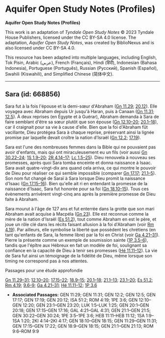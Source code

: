 # Aquifer Open Study Notes (Profiles)

**Aquifer Open Study Notes (Profiles)**

This work is an adaptation of *Tyndale Open Study Notes* © 2023 Tyndale House Publishers, licensed under the CC BY\-SA 4\.0 license. The adaptation, *Aquifer Open Study Notes*, was created by BiblioNexus and is also licensed under CC BY\-SA 4\.0\.

This resource has been adapted into multiple languages, including English, Tok Pisin, Arabic (عربي), French (Français), Hindi (हिंदी), Indonesian (Bahasa Indonesia), Portuguese (Português), Russian (Русский), Spanish (Español), Swahili (Kiswahili), and Simplified Chinese (简体中文).



--------------------------------

## Sara (id: 668856)

Sara fut à la fois l'épouse et la demi\-sœur d'Abraham ([Gn 11\.29](https://ref.ly/Gen11:29); [20\.12](https://ref.ly/Gen20:12)). Elle voyagea avec Abraham depuis Ur jusqu'à Haran, puis à Canaan ([Gn 11\.31](https://ref.ly/Gen11:31); [12\.5](https://ref.ly/Gen12:5)). À deux reprises (en Égypte et à Guérar), Abraham demanda à Sara de faire semblant d'être sa sœur plutôt que son épouse ([Gn 12\.10–20](https://ref.ly/Gen12:10-Gen12:20); [20\.1–18](https://ref.ly/Gen20:1-Gen20:18)), car il craignait pour sa vie à cause d'elle. Bien que la foi d'Abraham fût vacillante, Dieu protégea Sara à chaque reprise, préservant ainsi la lignée promise par laquelle devait croître la nation d'Israël ([Gn 12\.2](https://ref.ly/Gen12:2); [17\.19](https://ref.ly/Gen17:19)).

Sara est l'une des nombreuses femmes dans la Bible qui ne pouvaient pas avoir d'enfants, mais qui ont miraculeusement eu un fils (voir aussi [Gn 30\.22–24](https://ref.ly/Gen30:22-Gen30:24); [1S 1\.9–20](https://ref.ly/1Sam1:9-1Sam1:20); [2R 4\.14–17](https://ref.ly/2Kgs4:14-2Kgs4:17); [Lc 1\.5–25](https://ref.ly/Luke1:5-Luke1:25)). Dieu renouvela à nouveau ses promesses, après quoi Sara tomba enceinte et donna naissance à Isaac. Sara avait quatre\-vingt\-dix ans quand cela arriva, ce qui montre le pouvoir de Dieu pour réaliser ce qui semble impossible (comparer [Gn 17\.17](https://ref.ly/Gen17:17); [21\.1–5](https://ref.ly/Gen21:1-Gen21:5)). Son nom fut changé de Saraï à Sara lorsque Dieu promit la naissance d'Isaac ([Gn 17\.15–16](https://ref.ly/Gen17:15-Gen17:16)). Bien qu'elle ait ri en entendant la promesse de la naissance d'Isaac, Sara fut honorée pour sa foi ([Gn 18\.10–15](https://ref.ly/Gen18:10-Gen18:15)). Tous ces évènements arrivèrent vingt\-cinq ans après la première promesse de Dieu faite à Abraham.

Sara mourut à l'âge de 127 ans et fut enterrée dans la grotte que son mari Abraham avait acquise à Macpéla ([Gn 23](https://ref.ly/Gen23:1-Gen23:20)). Elle est reconnue comme la mère de la nation d'Israël ([Es 51\.2](https://ref.ly/Isa51:2)), tout comme Abraham en est le père, et joue un rôle clé dans les récits faisant allusion à la foi d'Abraham (voir [Rm 4\.19](https://ref.ly/Rom4:19)). Par ailleurs, elle symbolise la liberté que possèdent les chrétiens (en tant qu'enfants de Sara, la femme libre) par la foi en Christ (voir [Ga 4\.21–31](https://ref.ly/Gal4:21-Gal4:31)). Pierre la présente comme un exemple de soumission sainte ([1P 3\.5–6](https://ref.ly/1Pet3:5-1Pet3:6)), tandis que l'épître aux Hébreux en fait un modèle de foi, soulignant sa confiance en la capacité de Dieu à tenir ses promesses ([Hé 11\.11–12](https://ref.ly/Heb11:11-Heb11:12)). La vie de Sara fut ainsi un témoignage de la fidélité de Dieu, même lorsque son timing ne correspond pas à nos attentes.

Passages pour une étude approfondie

[Gn 11\.29–31](https://ref.ly/Gen11:29-Gen11:31); [12\.10–20](https://ref.ly/Gen12:10-Gen12:20); [17\.15–22](https://ref.ly/Gen17:15-Gen17:22); [18\.9–15](https://ref.ly/Gen18:9-Gen18:15); [20\.1–18](https://ref.ly/Gen20:1-Gen20:18); [21\.1–13](https://ref.ly/Gen21:1-Gen21:13); [23\.1–20](https://ref.ly/Gen23:1-Gen23:20); [Es 51\.2](https://ref.ly/Isa51:2); [Rm 4\.19](https://ref.ly/Rom4:19); [9\.6–9](https://ref.ly/Rom9:6-Rom9:9); [Ga 4\.21–31](https://ref.ly/Gal4:21-Gal4:31); [Hé 11\.11–12](https://ref.ly/Heb11:11-Heb11:12); [1P 3\.6](https://ref.ly/1Pet3:6)

* **Associated Passages:** GEN 11:29; GEN 11:31; GEN 12:2; GEN 12:5; GEN 17:17; GEN 17:19; GEN 20:12; ISA 51:2; ROM 4:19; 1PE 3:6; GEN 12:10–GEN 12:20; GEN 23:1–GEN 23:20; LUK 1:5–LUK 1:25; GEN 20:1–GEN 20:18; GEN 17:15–GEN 17:16; GAL 4:21–GAL 4:31; GEN 21:1–GEN 21:5; GEN 30:22–GEN 30:24; 1PE 3:5–1PE 3:6; HEB 11:11–HEB 11:12; 1SA 1:9–1SA 1:20; 2KI 4:14–2KI 4:17; GEN 18:10–GEN 18:15; GEN 11:29–GEN 11:31; GEN 17:15–GEN 17:22; GEN 18:9–GEN 18:15; GEN 21:1–GEN 21:13; ROM 9:6–ROM 9:9

